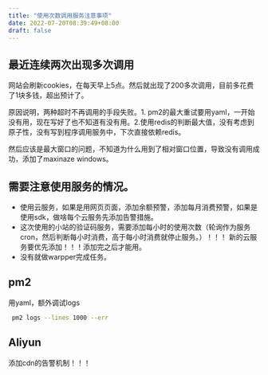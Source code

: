 ```yaml
---
title: "使用次数调用服务注意事项"
date: 2022-07-20T08:39:49+08:00
draft: false
---
```


## 最近连续两次出现多次调用

网站会刷新cookies，在每天早上5点。然后就出现了200多次调用，目前多花费了1块多钱，超出预计了。

原因说明，两种超时不再调用的手段失败。1. pm2的最大重试要用yaml，一开始没有用，现在写好了也不知道有没有用。2.使用redis的判断最大值，没有考虑到原子性，没有写到程序调用服务中，下次直接依赖redis。



然后应该是最大窗口的问题，不知道为什么用到了相对窗口位置，导致没有调用成功，添加了maxinaze windows。

## 需要注意使用服务的情况。

+ 使用云服务，如果是用网页页面，添加余额预警，添加每月消费预警，如果是使用sdk，做啥每个云服务先添加告警措施。
+ 这次使用的小站的验证码服务，需要添加每小时的使用次数（轮询作为服务cron，然后判断每小时消费，高于每小时消费就停止服务。）！！！ 新的云服务要优先添加！！！添加完之后才能用。
+ 没有就做warpper完成任务。



## pm2 

用yaml，额外调试logs

```Bash
 pm2 logs --lines 1000 --err
```



## Aliyun

添加cdn的告警机制！！！

